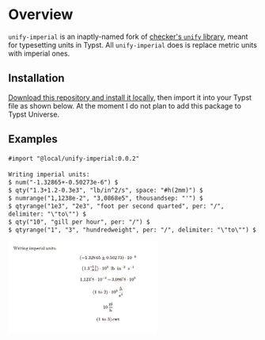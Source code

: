 # Overview
`unify-imperial` is an inaptly-named fork of [checker's `unify` library](https://github.com/ChHecker/unify), meant for typesetting units in Typst. All `unify-imperial` does is replace metric units with imperial ones.

## Installation
[Download this repository and install it locally](https://x.com/Eager99_/status/1811625933880652259), then import it into your Typst file as shown below. At the moment I do not plan to add this package to Typst Universe.

## Examples

```typ
#import "@local/unify-imperial:0.0.2"

Writing imperial units: 
$ num("-1.32865+-0.50273e-6") $
$ qty("1.3+1.2-0.3e3", "lb/in^2/s", space: "#h(2mm)") $
$ numrange("1,1238e-2", "3,0868e5", thousandsep: "'") $
$ qtyrange("1e3", "2e3", "foot per second quarted", per: "/", delimiter: "\"to\"") $
$ qty("10", "gill per hour", per: "/") $
$ qtyrange("1", "3", "hundredweight", per: "/", delimiter: "\"to\"") $
```

<img src="examples/overview.jpg" width="300">